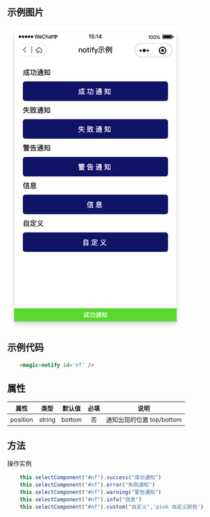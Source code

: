 ## 示例图片
![img](/assets/notify.png)
## 示例代码

```html
    <magic-notify id='nf' />
```

## 属性

|属性|类型|默认值|必填|说明
|:---:|:---:|:---:|:---:|---|
|position|string|bottom|否|通知出现的位置 top/bottom

## 方法

操作实例

```js
    this.selectComponent("#nf").success("成功通知")
    this.selectComponent("#nf").error("失败通知")
    this.selectComponent("#nf").warning("警告通知")
    this.selectComponent("#nf").info("信息")
    this.selectComponent("#nf").custom("自定义",'pink 自定义颜色')
```



